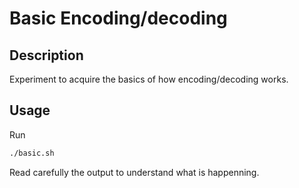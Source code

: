 # Basic Encoding/decoding

## Description

Experiment to acquire the basics of how encoding/decoding works.

## Usage

Run

```bash
./basic.sh
```

Read carefully the output to understand what is happenning.

